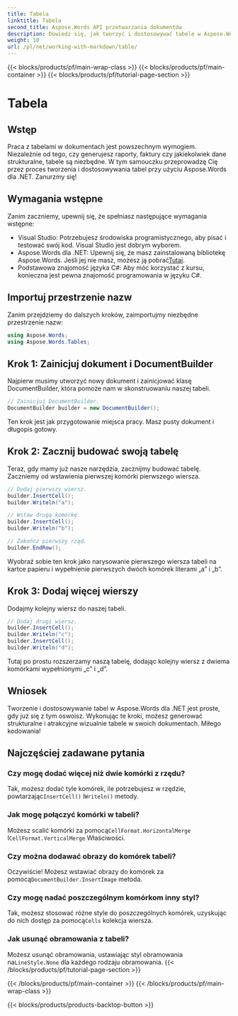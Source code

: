 ```yaml
---
title: Tabela
linktitle: Tabela
second_title: Aspose.Words API przetwarzania dokumentów
description: Dowiedz się, jak tworzyć i dostosowywać tabele w Aspose.Words dla .NET dzięki temu przewodnikowi krok po kroku. Idealne do generowania ustrukturyzowanych i wizualnie atrakcyjnych dokumentów.
weight: 10
url: /pl/net/working-with-markdown/table/
---
```


{{< blocks/products/pf/main-wrap-class >}}
{{< blocks/products/pf/main-container >}}
{{< blocks/products/pf/tutorial-page-section >}}

# Tabela

## Wstęp

Praca z tabelami w dokumentach jest powszechnym wymogiem. Niezależnie od tego, czy generujesz raporty, faktury czy jakiekolwiek dane strukturalne, tabele są niezbędne. W tym samouczku przeprowadzę Cię przez proces tworzenia i dostosowywania tabel przy użyciu Aspose.Words dla .NET. Zanurzmy się!

## Wymagania wstępne

Zanim zaczniemy, upewnij się, że spełniasz następujące wymagania wstępne:

- Visual Studio: Potrzebujesz środowiska programistycznego, aby pisać i testować swój kod. Visual Studio jest dobrym wyborem.
-  Aspose.Words dla .NET: Upewnij się, że masz zainstalowaną bibliotekę Aspose.Words. Jeśli jej nie masz, możesz ją pobrać[Tutaj](https://releases.aspose.com/words/net/).
- Podstawowa znajomość języka C#: Aby móc korzystać z kursu, konieczna jest pewna znajomość programowania w języku C#.

## Importuj przestrzenie nazw

Zanim przejdziemy do dalszych kroków, zaimportujmy niezbędne przestrzenie nazw:

```csharp
using Aspose.Words;
using Aspose.Words.Tables;
```

## Krok 1: Zainicjuj dokument i DocumentBuilder

Najpierw musimy utworzyć nowy dokument i zainicjować klasę DocumentBuilder, która pomoże nam w skonstruowaniu naszej tabeli.

```csharp
// Zainicjuj DocumentBuilder.
DocumentBuilder builder = new DocumentBuilder();
```

Ten krok jest jak przygotowanie miejsca pracy. Masz pusty dokument i długopis gotowy.

## Krok 2: Zacznij budować swoją tabelę

Teraz, gdy mamy już nasze narzędzia, zacznijmy budować tabelę. Zaczniemy od wstawienia pierwszej komórki pierwszego wiersza.

```csharp
// Dodaj pierwszy wiersz.
builder.InsertCell();
builder.Writeln("a");

// Wstaw drugą komórkę.
builder.InsertCell();
builder.Writeln("b");

// Zakończ pierwszy rząd.
builder.EndRow();
```

Wyobraź sobie ten krok jako narysowanie pierwszego wiersza tabeli na kartce papieru i wypełnienie pierwszych dwóch komórek literami „a” i „b”.

## Krok 3: Dodaj więcej wierszy

Dodajmy kolejny wiersz do naszej tabeli.

```csharp
// Dodaj drugi wiersz.
builder.InsertCell();
builder.Writeln("c");
builder.InsertCell();
builder.Writeln("d");
```

Tutaj po prostu rozszerzamy naszą tabelę, dodając kolejny wiersz z dwiema komórkami wypełnionymi „c” i „d”.

## Wniosek

Tworzenie i dostosowywanie tabel w Aspose.Words dla .NET jest proste, gdy już się z tym oswoisz. Wykonując te kroki, możesz generować strukturalne i atrakcyjne wizualnie tabele w swoich dokumentach. Miłego kodowania!

## Najczęściej zadawane pytania

### Czy mogę dodać więcej niż dwie komórki z rzędu?
 Tak, możesz dodać tyle komórek, ile potrzebujesz w rzędzie, powtarzając`InsertCell()` I`Writeln()` metody.

### Jak mogę połączyć komórki w tabeli?
 Możesz scalić komórki za pomocą`CellFormat.HorizontalMerge` I`CellFormat.VerticalMerge` Właściwości.

### Czy można dodawać obrazy do komórek tabeli?
 Oczywiście! Możesz wstawiać obrazy do komórek za pomocą`DocumentBuilder.InsertImage` metoda.

### Czy mogę nadać poszczególnym komórkom inny styl?
 Tak, możesz stosować różne style do poszczególnych komórek, uzyskując do nich dostęp za pomocą`Cells` kolekcja wiersza.

### Jak usunąć obramowania z tabeli?
 Możesz usunąć obramowania, ustawiając styl obramowania na`LineStyle.None` dla każdego rodzaju obramowania.
{{< /blocks/products/pf/tutorial-page-section >}}

{{< /blocks/products/pf/main-container >}}
{{< /blocks/products/pf/main-wrap-class >}}

{{< blocks/products/products-backtop-button >}}
